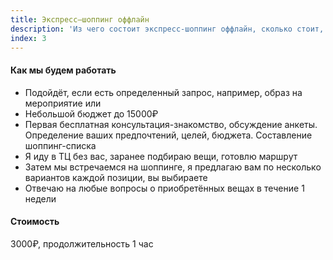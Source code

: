 ```yaml
---
title: Экспресс–шоппинг оффлайн
description: 'Из чего состоит экспресс-шоппинг оффлайн, сколько стоит, как записаться?'
index: 3
---
```

#### Как мы будем работать
- Подойдёт, если есть определенный запрос, например, образ на мероприятие или
- Небольшой бюджет до 15000₽
- Первая бесплатная консультация-знакомство, обсуждение анкеты. Определение ваших предпочтений, целей, бюджета. Составление шоппинг-списка
- Я иду в ТЦ без вас, заранее подбираю вещи, готовлю маршрут
- Затем мы встречаемся на шоппинге, я предлагаю вам по несколько вариантов каждой позиции, вы выбираете 
- Отвечаю на любые вопросы о приобретённых вещах в течение 1 недели
#### Стоимость
3000₽, продолжительность 1 час